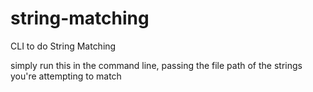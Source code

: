# string-matching
CLI to do String Matching

simply run this in the command line, passing the file path of the strings you're attempting to match
